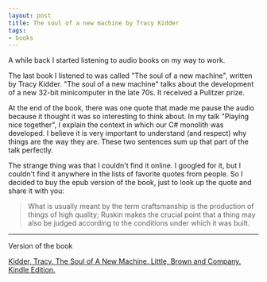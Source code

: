```yaml
---
layout: post
title: The soul of a new machine by Tracy Kidder
tags:
- books
---
```


A while back I started listening to audio books on my way to work.

The last book I listened to was called "The soul of a new machine", written by Tracy Kidder.
"The soul of a new machine" talks about the development of a new 32-bit minicomputer in the late 70s. It received a Pulitzer prize.

At the end of the book, there was one quote that made me pause the audio because it thought it was so interesting to think about.
In my talk "Playing nice together", I explain the context in which our C# monolith was developed. I believe it is very important to understand (and respect) why things are the way they are.
These two sentences sum up that part of the talk perfectly.

The strange thing was that I couldn't find it online. I googled for it, but I couldn't find it anywhere in the lists of favorite quotes from people.
So I decided to buy the epub version of the book, just to look up the quote and share it with you:

> What is usually meant by the term craftsmanship is the production of things of high quality; Ruskin makes the crucial point that a thing may also be judged according to the conditions under which it was built.

----

Version of the book

[Kidder, Tracy. The Soul of A New Machine. Little, Brown and Company. Kindle Edition.](http://amzn.to/2pIp0RN)
